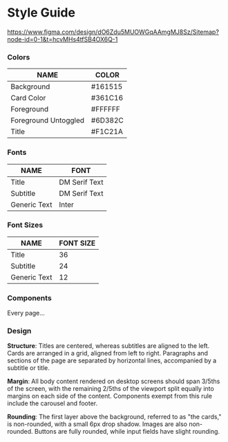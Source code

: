 # Style Guide

https://www.figma.com/design/dO6Zdu5MUOWGqAAmgMJ8Sz/Sitemap?node-id=0-1&t=hcvMHs4tfSB4OX6Q-1

### Colors

|NAME									|COLOR|
|---------------------|-------
|Background         	|#161515|
|Card Color         	|#361C16|
|Foreground						|#FFFFFF|
|Foreground Untoggled |#6D382C|
|Title  	 					|#F1C21A|

### Fonts

|NAME						|FONT|
|---------------|-------
|Title					|DM Serif Text|
|Subtitle				|DM Serif Text|
|Generic Text   |Inter|


### Font Sizes

|NAME						|FONT SIZE|
|---------------|-------
|Title					|36|
|Subtitle				|24|
|Generic Text   |12|


### Components

Every page...

### Design


**Structure**: Titles are centered, whereas subtitles are aligned to the left. Cards are arranged in a grid, aligned from left to right. Paragraphs and sections of the page are separated by horizontal lines, accompanied by a subtitle or title.

**Margin**: All body content rendered on desktop screens should span 3/5ths of the screen, with the remaining 2/5ths of the viewport split equally into margins on each side of the content. Components exempt from this rule include the carousel and footer.

**Rounding**: The first layer above the background, referred to as "the cards," is non-rounded, with a small 6px drop shadow. Images are also non-rounded. Buttons are fully rounded, while input fields have slight rounding.



